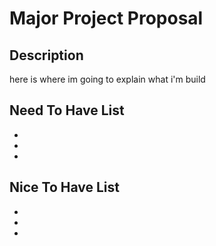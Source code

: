 # Major Project Proposal

## Description
here is where im going to explain what i'm build 

## Need To Have List
-
-
-

## Nice To Have List
-
-
-
